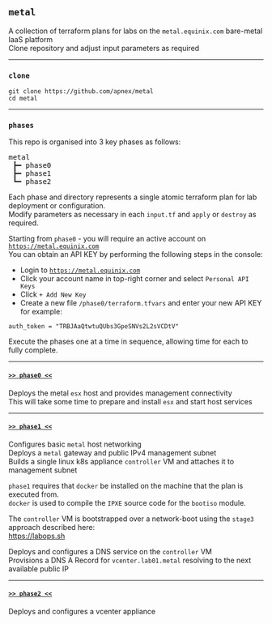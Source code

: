 ## `metal`
A collection of terraform plans for labs on the `metal.equinix.com` bare-metal IaaS platform  
Clone repository and adjust input parameters as required  

---

### `clone`
```
git clone https://github.com/apnex/metal
cd metal
```

---

### `phases`
This repo is organised into 3 key phases as follows:  

<pre>
metal
 &#x2523&#x2501 phase0
 &#x2523&#x2501 phase1
 &#x2517&#x2501 phase2
</pre>

Each phase and directory represents a single atomic terraform plan for lab deployment or configuration.  
Modify parameters as necessary in each `input.tf` and `apply` or `destroy` as required.

Starting from `phase0` - you will require an active account on [`https://metal.equinix.com`](https://metal.equinix.com)  
You can obtain an API KEY by performing the following steps in the console:  
- Login to [`https://metal.equinix.com`](https://metal.equinix.com)  
- Click your account name in top-right corner and select `Personal API Keys`  
- Click `+ Add New Key`  
- Create a new file `/phase0/terraform.tfvars` and enter your new API KEY for example:  
```
auth_token = "TRBJAaQtwtuQUbs3GpeSNVs2L2sVCDtV"
```

Execute the phases one at a time in sequence, allowing time for each to fully complete.  

---
#### [`>> phase0 <<`](phase0/README.md)
Deploys the metal `esx` host and provides management connectivity  
This will take some time to prepare and install `esx` and start host services  

---

#### [`>> phase1 <<`](phase1/README.md)
Configures basic `metal` host networking  
Deploys a `metal` gateway and public IPv4 management subnet  
Builds a single linux k8s appliance `controller` VM and attaches it to management subnet  

`phase1` requires that `docker` be installed on the machine that the plan is executed from.  
`docker` is used to compile the `IPXE` source code for the `bootiso` module.  

The `controller` VM is bootstrapped over a network-boot using the `stage3` approach described here:  
https://labops.sh  

Deploys and configures a DNS service on the `controller` VM  
Provisions a DNS A Record for `vcenter.lab01.metal` resolving to the next available public IP  

---
#### [`>> phase2 <<`](phase2/README.md)
Deploys and configures a vcenter appliance
